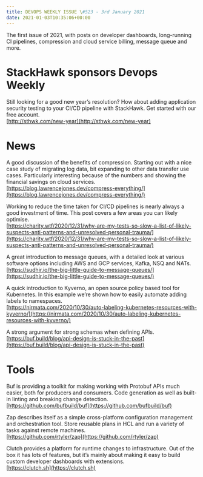 ```yaml
---
title: DEVOPS WEEKLY ISSUE \#523 - 3rd January 2021 
date: 2021-01-03T10:35:06+00:00
---
```


The first issue of 2021, with posts on developer dashboards, long-running CI pipelines, compression and cloud service billing, message queue and more.


StackHawk sponsors Devops Weekly
=============================

Still looking for a good new year’s resolution? How about adding application security testing to your CI/CD pipeline with StackHawk. Get started with our free account.
<br>[http://sthwk.com/new-year](http://sthwk.com/new-year)


News
====

A good discussion of the benefits of compression. Starting out with a nice case study of migrating log data, bit expanding to other data transfer use cases. Particularly interesting because of the numbers and showing the financial savings on cloud services.
<br>[https://blog.lawrencejones.dev/compress-everything/](https://blog.lawrencejones.dev/compress-everything/)


Working to reduce the time taken for CI/CD pipelines is nearly always a good investment of time. This post covers a few areas you can likely optimise.
<br>[https://charity.wtf/2020/12/31/why-are-my-tests-so-slow-a-list-of-likely-suspects-anti-patterns-and-unresolved-personal-trauma/](https://charity.wtf/2020/12/31/why-are-my-tests-so-slow-a-list-of-likely-suspects-anti-patterns-and-unresolved-personal-trauma/)


A great introduction to message queues, with a detailed look at various software options including AWS and GCP services, Kafka, NSQ and NATs.
<br>[https://sudhir.io/the-big-little-guide-to-message-queues/](https://sudhir.io/the-big-little-guide-to-message-queues/)


A quick introduction to Kyverno, an open source policy based tool for Kubernetes. In this example we’re shown how to easily automate adding labels to namespaces.
<br>[https://nirmata.com/2020/10/30/auto-labeling-kubernetes-resources-with-kyverno/](https://nirmata.com/2020/10/30/auto-labeling-kubernetes-resources-with-kyverno/)


A strong argument for strong schemas when defining APIs.
<br>[https://buf.build/blog/api-design-is-stuck-in-the-past](https://buf.build/blog/api-design-is-stuck-in-the-past)


Tools
=====

Buf is providing a toolkit for making working with Protobuf APIs much easier, both for producers and consumers. Code generation as well as built-in linting and breaking change detection.
<br>[https://github.com/bufbuild/buf](https://github.com/bufbuild/buf)


Zap describes itself as a simple cross-platform configuration management and orchestration tool. Store reusable plans in HCL and run a variety of tasks against remote machines.
<br>[https://github.com/rtyler/zap](https://github.com/rtyler/zap)


Clutch provides a platform for runtime changes to infrastructure. Out of the box it has lots of features, but it’s mainly about making it easy to build custom developer dashboards with extensions.
<br>[https://clutch.sh](https://clutch.sh)




